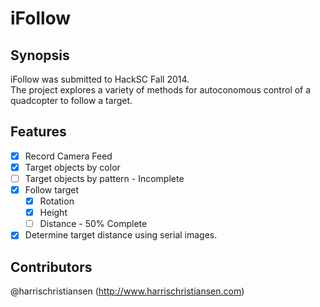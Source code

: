 # iFollow

## Synopsis

iFollow was submitted to HackSC Fall 2014.  
The project explores a variety of methods for autoconomous control of a quadcopter to follow a target.  

## Features

- [X] Record Camera Feed
- [X] Target objects by color
- [ ] Target objects by pattern - Incomplete
- [X] Follow target
	- [X] Rotation
	- [X] Height
	- [ ] Distance - 50% Complete
- [X] Determine target distance using serial images.

## Contributors

@harrischristiansen (http://www.harrischristiansen.com)  


